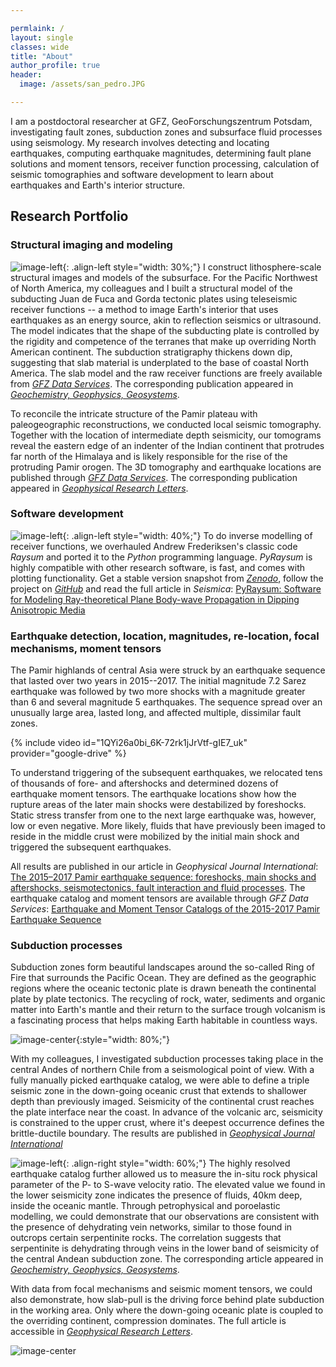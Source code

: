 ```yaml
---

permlaink: /
layout: single
classes: wide
title: "About"
author_profile: true
header:
  image: /assets/san_pedro.JPG

---
```

<script src="https://kit.fontawesome.com/ebdc698a08.js" crossorigin="anonymous"></script>

I am a postdoctoral researcher at GFZ, GeoForschungszentrum Potsdam, investigating fault
zones, subduction zones and subsurface fluid processes using seismology. My research
involves detecting and locating earthquakes, computing earthquake magnitudes,
determining fault plane solutions and moment tensors, receiver function processing,
calculation of seismic tomographies and software development to learn about earthquakes
and Earth's interior structure.

## Research Portfolio

### Structural imaging and modeling

![image-left](/assets/fig_interfacemaps_edit.png){: .align-left style="width: 30%;"}
I construct lithosphere-scale structural images and models of the subsurface. For the
Pacific Northwest of North America, my colleagues and I built a structural model
of the subducting Juan de Fuca and Gorda tectonic plates using teleseismic receiver
functions -- a method to
image Earth's interior that uses earthquakes as an energy source, akin to reflection
seismics or ultrasound. The model indicates that the shape of the subducting plate is
controlled by the rigidity and competence of the terranes that make up overriding North
American continent. The subduction stratigraphy thickens down dip, suggesting that slab
material is underplated to the base of coastal North America.  The slab model and the
raw receiver functions are freely available from [*GFZ Data Services*<sup><i
class="fa-solid fa-arrow-up-right-from-square
fa-2xs"></i></sup>](https://doi.org/10.5880/fidgeo.2023.033). The corresponding
publication appeared in [*Geochemistry, Geophysics, Geosystems*<sup><i class="fa-solid
fa-arrow-up-right-from-square fa-2xs"></i></sup>](https://doi.org/10.1029/2023GC011088). 

To reconcile the intricate structure of the Pamir plateau with  paleogeographic
reconstructions, we conducted local seismic tomography. Together with the location of
intermediate depth seismicity, our tomograms reveal the eastern edge of an indenter of
the Indian continent that protrudes far north of the Himalaya and is likely responsible
for the rise of the protruding Pamir orogen. The 3D tomography and earthquake locations are
published through [*GFZ Data Services*<sup><i
class="fa-solid fa-arrow-up-right-from-square
fa-2xs"></i></sup>](https://doi.org/XXX). The corresponding
publication appeared in [*Geophysical Research Letters*<sup><i class="fa-solid
fa-arrow-up-right-from-square fa-2xs"></i></sup>](https://doi.org/10.1029/2021GL095413). 

### Software development

![image-left](/assets/fig_smc_hyb-prs_transp.png){: .align-left style="width: 40%;"} To
do inverse modelling of receiver functions, we overhauled Andrew Frederiksen's classic
code *Raysum* and ported it to the *Python* programming language. *PyRaysum* is highly
compatible with other research software, is fast, and comes with plotting functionality.
Get a stable version snapshot from [*Zenodo*<sup><i class="fa-solid
fa-arrow-up-right-from-square
fa-2xs"></i></sup>](https://doi.org/10.5281/zenodo.6095748), follow the project on
[*GitHub*<sup><i class="fa-solid fa-arrow-up-right-from-square
fa-2xs"></i></sup>](https://github.com/paudetseis/PyRaysum) and read the full article in
*Seismica*: [PyRaysum: Software for Modeling Ray-theoretical Plane Body-wave Propagation
in Dipping Anisotropic Media<sup><i class="fa-solid fa-arrow-up-right-from-square
fa-2xs"></i></sup>](https://doi.org/10.26443/seismica.v2i1.220 )

### Earthquake detection, location, magnitudes, re-location, focal mechanisms, moment tensors

The Pamir highlands of central Asia were struck by an earthquake sequence that lasted
over two years in 2015--2017. The initial magnitude 7.2 Sarez earthquake was followed by
two more shocks with a magnitude greater than 6 and several magnitude 5 earthquakes. The
sequence spread over an unusually large area, lasted long, and affected multiple,
dissimilar fault zones.

{% include video id="1QYi26a0bi_6K-72rk1jJrVtf-gIE7_uk" provider="google-drive" %}

To understand triggering of the subsequent earthquakes, we relocated tens of thousands
of fore- and aftershocks and determined dozens of earthquake moment tensors. The
earthquake locations show how the rupture areas of the later main shocks were
destabilized by foreshocks. Static stress transfer from one to the next large earthquake
was, however, low or even negative. More likely, fluids that have previously been imaged
to reside in the middle crust were mobilized by the initial main shock and triggered the
subsequent earthquakes.

All results are published in our article in *Geophysical Journal International*: [The
2015–2017 Pamir earthquake sequence: foreshocks, main shocks and aftershocks,
seismotectonics, fault interaction and fluid processes<sup><i class="fa-solid
fa-arrow-up-right-from-square fa-2xs"></i></sup>](https://doi.org/10.1093/gji/ggac473).
The earthquake catalog and moment tensors are available through *GFZ Data Services*:
[Earthquake and Moment Tensor Catalogs of the 2015-2017 Pamir Earthquake Sequence<sup><i
class="fa-solid fa-arrow-up-right-from-square
fa-2xs"></i></sup>](https://doi.org/10.5880/fidgeo.2022.007)

### Subduction processes
Subduction zones form beautiful landscapes around the so-called Ring of Fire that
surrounds the Pacific Ocean. They are defined as the geographic regions where the oceanic
tectonic plate is drawn beneath the continental plate by plate tectonics. The recycling
of rock, water, sediments and organic matter into Earth's mantle and their return to the
surface trough volcanism is a fascinating process that helps making Earth habitable in
countless ways.

![image-center](/assets/GJIancorp.png){:style="width: 80%;"}

With my colleagues, I investigated subduction processes taking place in the central
Andes of northern Chile from a seismological point of view. With a fully manually picked
earthquake catalog, we were able to define a triple seismic zone in the down-going
oceanic crust that extends to shallower depth than previously imaged. Seismicity of the
continental crust reaches the plate interface near the coast. In advance of the volcanic
arc, seismicity is constrained to the upper crust, where it's deepest occurrence defines
the brittle-ductile boundary. The results are published in [*Geophysical Journal
International*<sup><i class="fa-solid fa-solid fa-arrow-up-right-from-square
fa-2xs"></i></sup>](https://doi.org/10.1093/gji/ggu084)

![image-left](/assets/phasediagramG3-edit.png){: .align-right style="width: 60%;"}
The highly resolved earthquake catalog further allowed us to measure the in-situ rock
physical parameter of the P- to S-wave velocity ratio. The elevated value we found in
the lower seismicity zone indicates the presence of fluids, 40km deep, inside the
oceanic mantle. Through petrophysical and poroelastic modelling, we could demonstrate
that our observations are consistent with the presence of dehydrating vein networks,
similar to those found in outcrops certain serpentinite rocks. The correlation suggests
that serpentinite is dehydrating through veins in the lower band of seismicity of the
central Andean subduction zone. The corresponding article appeared in [*Geochemistry,
Geophysics, Geosystems*<sup><i class="fa-solid fa-solid fa-arrow-up-right-from-square
fa-2xs"></i></sup>]( https://doi.org/10.1029/2018GC007703).

With data from focal mechanisms and seismic moment tensors, we could also demonstrate,
how slab-pull is the driving force behind plate subduction in the working area. Only
where the down-going oceanic plate is coupled to the overriding continent, compression
dominates. The full article is accessible in [*Geophysical Research Letters*<sup><i
class="fa-solid fa-solid fa-arrow-up-right-from-square fa-2xs"></i></sup>](
https://doi.org/10.1029/2018GL078793).

![image-center](/assets/fps-rakeGRL-edit.png)
